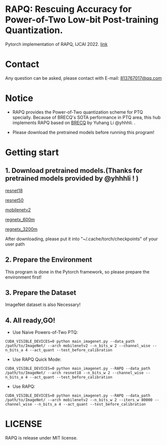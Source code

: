 # RAPQ: Rescuing Accuracy for Power-of-Two Low-bit Post-training Quantization.
Pytorch implementation of RAPQ, IJCAI 2022. [link](http://arxiv.org/abs/2204.12322)

# Contact
Any question can be asked, please contact with E-mail: 813767017@qq.com

# Notice
- RAPQ provides the Power-of-Two quantization scheme for PTQ specially. Because of BRECQ's SOTA performance in PTQ area, this hub implements RAPQ based on [BRECQ](https://github.com/yhhhli/BRECQ) by Yuhang Li @yhhhli. .

- Please download the pretrained models before running this program! 
# Getting start

## 1. Download pretrained models.(Thanks for pretrained models provided by @yhhhli ! )

[resnet18](https://github.com/yhhhli/BRECQ/releases/download/v1.0/resnet18_imagenet.pth.tar)

[resnet50](https://github.com/yhhhli/BRECQ/releases/download/v1.0/resnet50_imagenet.pth.tar)

[mobilenetv2](https://github.com/yhhhli/BRECQ/releases/download/v1.0/mobilenetv2.pth.tar)

[regnetx_600m](https://github.com/yhhhli/BRECQ/releases/download/v1.0/regnet_600m.pth.tar)

[regnetx_3200m](https://github.com/yhhhli/BRECQ/releases/download/v1.0/regnet_3200m.pth.tar)

After downloading, please put it into "~/.cache/torch/checkpoints" of your user path

## 2. Prepare the Environment

This program is done in the Pytorch framework, so please prepare the environment first!

## 3. Prepare the Dataset

ImageNet dataset is also Necessary!

## 4. All ready,GO!

- Use Naive Powers-of-Two PTQ:

`CUDA_VISIBLE_DEVICES=0 python main_imagenet.py --data_path /path/to/ImageNet/ --arch mobilenetv2 --n_bits_w 2 --channel_wise --n_bits_a 4 --act_quant --test_before_calibration`

- Use RAPQ Quick Mode:

`CUDA_VISIBLE_DEVICES=0 python main_imagenet.py --RAPQ --data_path /path/to/ImageNet/ --arch resnet18 --n_bits_w 2 --channel_wise --n_bits_a 4 --act_quant --test_before_calibration`

- Use RAPQ:

`CUDA_VISIBLE_DEVICES=0 python main_imagenet.py --RAPQ --data_path /path/to/ImageNet/ --arch mobilenetv2 --n_bits_w 2 --iters_w 80000 --channel_wise --n_bits_a 4 --act_quant --test_before_calibration`


# LICENSE
RAPQ is release under MIT license. 


